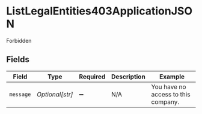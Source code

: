 # ListLegalEntities403ApplicationJSON

Forbidden


## Fields

| Field                               | Type                                | Required                            | Description                         | Example                             |
| ----------------------------------- | ----------------------------------- | ----------------------------------- | ----------------------------------- | ----------------------------------- |
| `message`                           | *Optional[str]*                     | :heavy_minus_sign:                  | N/A                                 | You have no access to this company. |